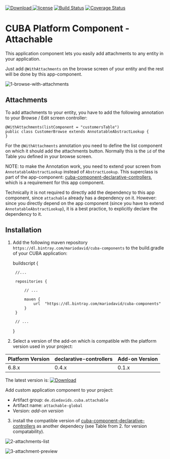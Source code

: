 [ ![Download](https://api.bintray.com/packages/mariodavid/cuba-components/cuba-component-attachable/images/download.svg) ](https://bintray.com/mariodavid/cuba-components/cuba-component-attachable/_latestVersion)
[![license](https://img.shields.io/badge/license-Apache%20License%202.0-blue.svg?style=flat)](http://www.apache.org/licenses/LICENSE-2.0)
[![Build Status](https://travis-ci.org/mariodavid/cuba-component-attachable.svg?branch=master)](https://travis-ci.org/mariodavid/cuba-component-attachable)
[![Coverage Status](https://coveralls.io/repos/github/mariodavid/cuba-component-attachable/badge.svg)](https://coveralls.io/github/mariodavid/cuba-component-attachable)

# CUBA Platform Component - Attachable

This application component lets you easily add attachments to any entity in your application.


Just add `@WithAttachments` on the browse screen of your entity and the rest will be done by this app-component.

![1-browse-with-attachments](https://github.com/mariodavid/cuba-component-attachable/blob/master/img/1-browse-with-attachments.png)


## Attachments

To add attachments to your entity, you have to add the following annotation to your Browse / Edit screen controller:

```
@WithAttachments(listComponent = "customersTable")
public class CustomerBrowse extends AnnotatableAbstractLookup {
}
```

For the `@WithAttachments` annotation you need to define the list component on which it should add the attachments button.
Normally this is the `id` of the Table you defined in your browse screen.

NOTE: to make the Annotation work, you need to extend your screen from `AnnotatableAbstractLookup` instead of `AbstractLookup`.
This superclass is part of the app-component: [cuba-component-declarative-controllers](https://github.com/balvi/cuba-component-declarative-controllers),
which is a requirement for this app component.

Technically it is not required to directly add the dependency to this app component, since `attachable` already has a dependency on it.
However: since you directly depend on the app component (since you have to extend `AnnotatableAbstractLookup`), it is a best practice, to explicitly declare the dependency to it.


## Installation

1. Add the following maven repository `https://dl.bintray.com/mariodavid/cuba-components` to the build.gradle of your CUBA application:


    buildscript {
        
        //...
        
        repositories {
        
            // ...
        
            maven {
                url  "https://dl.bintray.com/mariodavid/cuba-components"
            }
        }
        
        // ...
    }

2. Select a version of the add-on which is compatible with the platform version used in your project:

| Platform Version | declarative-controllers | Add-on Version |
| ---------------- | -------------- | -------------- |
| 6.8.x            | 0.4.x          | 0.1.x          |


The latest version is: [ ![Download](https://api.bintray.com/packages/mariodavid/cuba-components/cuba-component-attachable/images/download.svg) ](https://bintray.com/mariodavid/cuba-components/cuba-component-attachable/_latestVersion)

Add custom application component to your project:

* Artifact group: `de.diedavids.cuba.attachable`
* Artifact name: `attachable-global`
* Version: *add-on version*

3. install the compatible version of [cuba-component-declarative-controllers](https://github.com/balvi/cuba-component-declarative-controllers) as another dependecy (see Table from 2. for version compatability).

![2-attachments-list](https://github.com/mariodavid/cuba-component-attachable/blob/master/img/2-attachments-list.png)


![3-attachment-preview](https://github.com/mariodavid/cuba-component-attachable/blob/master/img/3-attachment-preview.png)